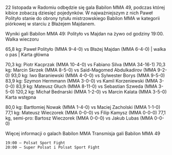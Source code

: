 22 listopada w Radomiu odbędzie się gala Babilon MMA 49, podczas której kibice zobaczą dziesięć pojedynków. W najważniejszym z nich Paweł Polityło stanie do obrony tytułu mistrzowskiego Babilon MMA w kategorii piórkowej w starciu z Błażejem Majdanem.

Wyniki gali Babilon MMA 49: Polityło vs Majdan na żywo od godziny 19:00.
Walka wieczoru

65,8 kg: Paweł Polityło (MMA 9-4-0) vs Błażej Majdan (MMA 6-4-0) | walka o pas |
Karta główna

70,3 kg: Piotr Kacprzak (MMA 10-4-0) vs Fabiano Silva (MMA 34-16-1)
70,3 kg: Marcin Skrzek (MMA 8-5-0) vs Said-Magomed Abdulkadirov (MMA 9-2-0)
93,0 kg: Iwo Baraniewski (MMA 4-0-0) vs Sylwester Borys (MMA 9-5-0)
83,9 kg: Szymon Hermmann (MMA 3-0-0) vs Kamil Korzeniewski (MMA 3-0-0)
83,9 kg: Mateusz Głuch (MMA 8-11-0) vs Sebastian Szweda (MMA 3-5-0)
120,2 kg: Michał Bednarski (MMA 1-2-0) vs Marcin Kalata (MMA 3-5-0)
Karta wstępna

80,0 kg: Bartłomiej Nowak (MMA 1-4-0) vs Maciej Zacholski (MMA 1-1-0)
77,1 kg: Mateusz Wieczorek (MMA 0-0-0) vs Filip Kamysz (MMA 0-0-0)
77,1 kg, semi-pro: Bartosz Wieczorek (MMA 0-0-0) vs Jakub Lubas (MMA 0-0-0)

Więcej informacji o galach Babilon MMA
Transmisja gali Babilon MMA 49

    19:00 – Polsat Sport Fight
    20:00 – Super Polsat i Polsat Sport Fight
